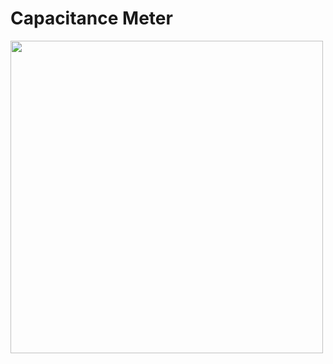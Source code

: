 # Capacitance Meter

<img src="https://github.com/user-attachments/assets/62039a58-4984-4069-b7c9-a8a9475668bc" width="500">
